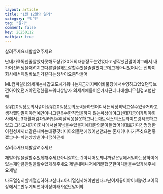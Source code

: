 ```yaml
---
layout: article
title: "1월 12일의 일기"
category: "일기"
tag: "일기"
comment: false
key: 20250112
mathjax: true
---
```


살려주세요제발살려주세요

난내가똑똑한줄알았지못해도상위20%의재능정도는있었다고생각했단말이야그래서
내가머신러닝을때려치고다른일을해도잘할수있을줄알았지근데그게아니었어나는
진짜이회사에서제일바보인거같다는생각이요즘막들어

ML컴파일러의세계는차갑고도차가워나는지금까지베이비풀장에서수영하고있었던튜브낀아이였던거야진정한콜드워터상남자
의세계에들어온거지근데나에겐너무힘겹고험난해

상위20%정도의사람이상위20%정도의노력을하면어디서든적당히먹고살수있을거라고생각했단말이야연예인이나그런특수한직업을하지
않는이상에야그런데지금이게뭐야회사에서는3개월째컴파일러업무에잘적응을못하고나는매트릭스의스트라이드랑씨름하고있고
그리고내가이회사에서살아남을수있을지에대한의문이들었어이대로가다간멍청한이현성새끼너같은새끼는대황갓비디아의플랜에있어선안되는
존재이니나가주셨으면좋겠습니다하는상상을이따금하곤해

살려주세요제발살려주세요

제발이일을잘할수있게해주세요아니잘하는건아니어도되니까같은팀에서일하는상하이에있는쟤만큼만일을할수있게해주세요
제발내매니저에게잘했군한마디들을수있게해주세요제발

나도열심히할게열심히하고싶다고아니열심히해야만한다고난이제끝이야이제늙었고이직장에서그만두게되면더이상미래가없단말이야